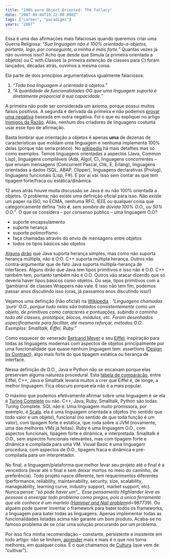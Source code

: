 ```yaml
---
title: "100% pure Object-Oriented: The Fallacy"
date: "2007-09-04T19:22:00.000Z"
tags: ["career", "paradigms"]
years: "2007"
---
```


<p></p>
<div style="float: right;"><img src="http://s3.amazonaws.com/akitaonrails/assets/2007/9/4/ptr0121l.jpg" srcset="http://s3.amazonaws.com/akitaonrails/assets/2007/9/4/ptr0121l.jpg 2x" alt=""></div>
<p>Essa é uma das afirmações mais falaciosas quando queremos criar uma Guerra Religiosa: <em>“Sua linguagem não é 100% orientada-a-objetos, portanto, logo, por conseguinte, a minha é mais forte.”</em> Quantas vezes já não ouvimos isso? Acho que desde que Simula (a primeira orientada a objetos) ou C with Classes (a primeira extenção de classes para C) foram lançados, décadas atrás, ouvimos a mesma coisa.</p>
<p>Ela parte de dois princípios argumentativos igualmente falaciosos:</p>
<ol>
  <li><em>“Toda boa linguagem é orientada a objetos.”</em></li>
  <li><em>“A quantidade de funcionalidades OO que uma linguagem suporta é diretamente proporcial à sua capacidade.”</em></li>
</ol>
<p></p>
<p></p>
<p>A primeira não pode ser considerada um axioma, porque possui muitos falsos positivos. A segunda é derivada da primeira e não podemos <a href="https://en.wikipedia.org/wiki/Negative_proof">provar uma negativa</a> baseada em outra negativa. Foi o que eu expliquei no artigo <a href="https://www.akitaonrails.com/2007/8/23/off-topic-inimigos-da-razo">Inimigos da Razão</a>. Aliás, nenhum dos criadores de linguagens costuma usar esse tipo de afirmação.</p>
<p>Basta lembrar que orientação a objetos é apenas <strong>uma</strong> de dezenas de características que moldam uma linguagem e nenhuma implementa 100% delas (porque não seria prático). No <a href="https://en.wikipedia.org/wiki/Categorical_list_of_programming_languages">wikipedia</a> há mais detalhes mas só como exemplos. Temos linguagens orientadas a aspectos (Java, Common Lisp), linguagens compiláveis (Ada, Algol, C), linguagens concorrentes – que enviam mensagens (Concurrent Pascal, Clik, E, Erlang), linguagens orientadas a dados (<span class="caps">SQL</span>, <span class="caps">ABAP</span>, Clipper), linguagens declarativas (Prolog), linguagens funcionais (Lisp, F#). E por aí vai. Isso sem contar as que tem tipagem forte/fraca ou estática/dinâmica.</p>
<p>12 anos atrás houve muita discussão se Java é ou não 100% orientada a objetos. O problema: não existe uma definição oficial para isso. Não existe um paper na <span class="caps">ISO</span>, no <span class="caps">ECMA</span>, nenhuma <span class="caps">RFC</span>, <span class="caps">IEEE</span> ou qualquer coisa que categoricamente defina <em>“isto <strong>é</strong>, sem sombra de dúvida 100% O.O., ou 50% O.O.”</em>. O que se considera – por consenso público – uma linguagem O.O?</p>
<ul>
  <li>suporte encapsulamento</li>
  <li>suporte herança</li>
  <li>suporte polimorfismo</li>
  <li>faça chamadas através do envio de mensagens entre objetos</li>
  <li>todos os tipos básicos são objetos</li>
</ul>
<p><a href="https://forum.java.sun.com/thread.jspa?threadID=754518&amp;tstart=466">Alguns</a> <a href="https://forum.java.sun.com/thread.jspa?threadID=5120371&amp;messageID=9418761">dirão</a> que Java suporta herança simples, mas como não suporta herança múltipla, não é O.O. C++ suporta múltipla herança. Outros vão contra-argumentar que de fato Java suporta múltipla-herança de interfaces. Alguns dirão que Java tem tipos primitivos e isso não é O.O. C++ também tem, portanto também não é O.O. Outros vão atacar dizendo que só deveria haver tipos básicos como objetos. Ou seja, tipos primitivos com a ‘gambiarra’ de classes Wrappers não vale. E isso não tem fim, podemos passar anos discutindo isso (oras, já passamos anos discutindo isso!)</p>
<p>Vejamos uma definição (não oficial) na <a href="https://en.wikipedia.org/wiki/Object-oriented_programming_language">Wikipedia</a> : <em>“Linguagens chamadas ‘puro’ O.O., porque tudo neles são tratados consistentemente como um objeto, de primitivas como caracteres e pontuações, subindo o caminho todo até classes, protótipos, blocos, módulos, etc. Foram desenhados especificamente para facilitar, até mesmo reforçar, métodos O.O.. Exemplos: Smalltalk, Eiffel, Ruby.”</em></p>
<p>Como esquecer do venerado <a href="https://en.wikipedia.org/wiki/Bertrand_Meyer">Bertrand Meyer</a> e seu <a href="https://en.wikipedia.org/wiki/Eiffel_(programming_language)">Eiffel</a>, inspiração para todas as linguagens modernas com aspectos de objetos principalmente por uma funcionalidade que quase nenhum linguagem tem: assertions (<a href="https://en.wikipedia.org/wiki/Design_by_Contract">Design by Contract</a>), algo mais forte do que tipagem estática ou herança de interface.</p>
<p>Nessa definição de O.O., Java e Python não se encaixam porque elas preservam alguma natureza procedural. Esta <a href="https://archive.eiffel.com/doc/manuals/technology/oo_comparison/">tabela de comparação</a>, entre Eiffel, C++, Java e Smalltalk levaria muitos a crer que Eiffel é, de longe, a melhor linguagem. Fica obscuro porque ela não é a mais popular.</p>
<p>O máximo que podemos efetivamente afirmar sobre uma linguagem é se ela é <a href="https://en.wikipedia.org/wiki/Turing_completeness">Turing Complete</a> ou não. C++, Java, Ruby, Smalltalk, Python são todas Turing Complete. <span class="caps">SQL</span> não é. Uma linguagem muito promissora, por exemplo, é <a href="https://tinyurl.com/2n6o7g">Scala</a>. ela é uma linguagem orientada a objetos (no sentido que todo valor é um objeto), funcional (no sentido de que toda função é um valor), com tipagem forte e estática, que roda sobre a <span class="caps">JVM</span> (novamente, uma das melhores VMs já feitas). Ruby é uma linguagem O.O., com aspectos funcionais, tipagem forte e dinâmica, e interpretada. Smalltalk é O.O., sem aspectos funcionais relevantes, mas com tipagem forte e dinâmica e compilada para uma VM. Visual Basic é uma linguagem procedura, com aspectos de O.O., tipagem fraca e dinâmica e pré-compilada para um interpretador.</p>
<p>No final, a linguagem/plataforma que melhor levar seu projeto até o final é a vencedora (levar até o final e sem deixar mortos no meio do caminho, de preferência). Todo projeto nasce diferente, tem requerimentos diferentes (performance, reliability, maintainability, security, size, scalability, manageability, learning curve, industry support, market support, etc). Nunca pense: <em>“só pode haver um”_. Esse pensamento Highlander leva as pessoas a enxergar todo problema como pregos, pois a única ferramenta que ele conhece é um martelo (<a href="https://www.everything2.com/index.pl?node">Hammer and Nail problem</a></em>id=987739). Ou alguém pode querer inventar o framework para bater todos os frameworks, a linguagem para bater todas as linguagens. Apenas implementar todas as funcionalidades listadas acima não garante um bom produto. Acaba-se no famoso problema de se criar uma solução procurando por um problema.</p>
<p>Por isso fica minha recomendação – constante, persistente e insistente em todo artigo: não se limitem, <a href="https://en.wikipedia.org/wiki/Programming_language">aprender</a> mais e mais é o que nos torna melhores, em qualquer coisa. É o que chamamos de <a href="https://en.wikipedia.org/wiki/Culture">Cultura</a> (que vem de “cultivar”).</p>
<p></p>